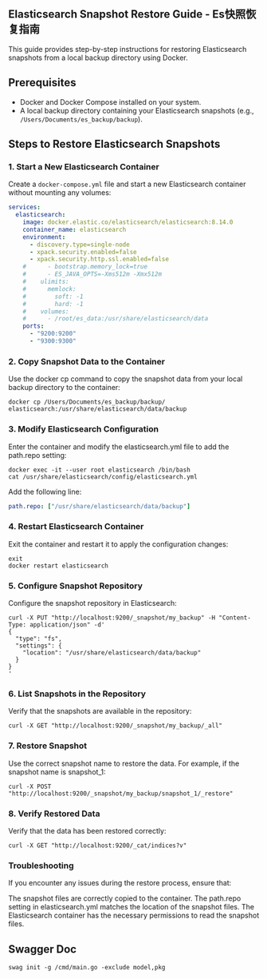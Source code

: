 ## Elasticsearch Snapshot Restore Guide - Es快照恢复指南

This guide provides step-by-step instructions for restoring Elasticsearch snapshots from a local backup directory using Docker.

## Prerequisites

- Docker and Docker Compose installed on your system.
- A local backup directory containing your Elasticsearch snapshots (e.g., `/Users/Documents/es_backup/backup`).

## Steps to Restore Elasticsearch Snapshots

### 1. Start a New Elasticsearch Container

Create a `docker-compose.yml` file and start a new Elasticsearch container without mounting any volumes:

```yaml
services:
  elasticsearch:
    image: docker.elastic.co/elasticsearch/elasticsearch:8.14.0
    container_name: elasticsearch
    environment:
      - discovery.type=single-node
      - xpack.security.enabled=false
      - xpack.security.http.ssl.enabled=false
    #      - bootstrap.memory_lock=true
    #      - ES_JAVA_OPTS=-Xms512m -Xmx512m
    #    ulimits:
    #      memlock:
    #        soft: -1
    #        hard: -1
    #    volumes:
    #      - /root/es_data:/usr/share/elasticsearch/data
    ports:
      - "9200:9200"
      - "9300:9300"
```
### 2. Copy Snapshot Data to the Container
Use the docker cp command to copy the snapshot data from your local backup directory to the container:
```shell
docker cp /Users/Documents/es_backup/backup/ elasticsearch:/usr/share/elasticsearch/data/backup
```
### 3. Modify Elasticsearch Configuration
Enter the container and modify the elasticsearch.yml file to add the path.repo setting:
```shell
docker exec -it --user root elasticsearch /bin/bash
cat /usr/share/elasticsearch/config/elasticsearch.yml
```
Add the following line:
```yaml
path.repo: ["/usr/share/elasticsearch/data/backup"]
```
### 4. Restart Elasticsearch Container
Exit the container and restart it to apply the configuration changes:
```shell
exit
docker restart elasticsearch
```
### 5. Configure Snapshot Repository
Configure the snapshot repository in Elasticsearch:
```shell
curl -X PUT "http://localhost:9200/_snapshot/my_backup" -H "Content-Type: application/json" -d'
{
  "type": "fs",
  "settings": {
    "location": "/usr/share/elasticsearch/data/backup"
  }
}
'
```
### 6. List Snapshots in the Repository
Verify that the snapshots are available in the repository:
```shell
curl -X GET "http://localhost:9200/_snapshot/my_backup/_all"
```
### 7. Restore Snapshot
Use the correct snapshot name to restore the data. For example, if the snapshot name is snapshot_1:
```shell
curl -X POST "http://localhost:9200/_snapshot/my_backup/snapshot_1/_restore"
```
### 8. Verify Restored Data
Verify that the data has been restored correctly:
```shell
curl -X GET "http://localhost:9200/_cat/indices?v"
```
### Troubleshooting
If you encounter any issues during the restore process, ensure that:

The snapshot files are correctly copied to the container.
The path.repo setting in elasticsearch.yml matches the location of the snapshot files.
The Elasticsearch container has the necessary permissions to read the snapshot files.

## Swagger Doc
```shell
swag init -g /cmd/main.go -exclude model,pkg
```

